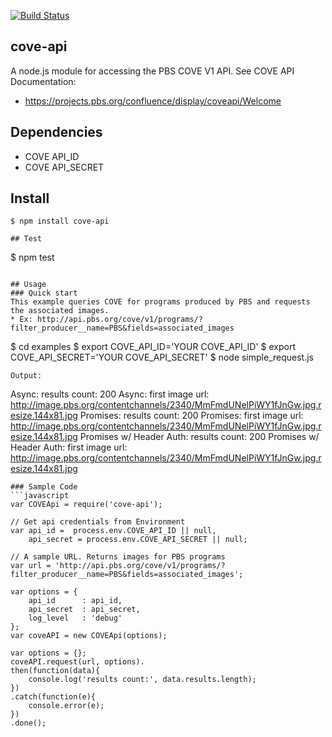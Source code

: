 [![Build Status](https://travis-ci.org/KQED/cove-api.svg?branch=release)](https://travis-ci.org/KQED/cove-api)
## cove-api
A node.js module for accessing the PBS COVE V1 API. See COVE API Documentation:
* https://projects.pbs.org/confluence/display/coveapi/Welcome

## Dependencies
* COVE API_ID
* COVE API_SECRET

## Install
```
$ npm install cove-api
```
```
## Test
```
$ npm test
```

## Usage
### Quick start
This example queries COVE for programs produced by PBS and requests the associated images.
* Ex: http://api.pbs.org/cove/v1/programs/?filter_producer__name=PBS&fields=associated_images
```
$ cd examples
$ export COVE_API_ID='YOUR COVE_API_ID'
$ export COVE_API_SECRET='YOUR COVE_API_SECRET'
$ node simple_request.js
```
Output:
```
Async: results count: 200
Async: first image url: http://image.pbs.org/contentchannels/2340/MmFmdUNelPiWY1fJnGw.jpg.resize.144x81.jpg
Promises: results count: 200
Promises: first image url: http://image.pbs.org/contentchannels/2340/MmFmdUNelPiWY1fJnGw.jpg.resize.144x81.jpg
Promises w/ Header Auth: results count: 200
Promises w/ Header Auth: first image url: http://image.pbs.org/contentchannels/2340/MmFmdUNelPiWY1fJnGw.jpg.resize.144x81.jpg
```
### Sample Code
```javascript
var COVEApi = require('cove-api');

// Get api credentials from Environment
var api_id =  process.env.COVE_API_ID || null,
    api_secret = process.env.COVE_API_SECRET || null;

// A sample URL. Returns images for PBS programs
var url = 'http://api.pbs.org/cove/v1/programs/?filter_producer__name=PBS&fields=associated_images';

var options = {
    api_id      : api_id,
    api_secret  : api_secret,
    log_level   : 'debug'
};
var coveAPI = new COVEApi(options);

var options = {};
coveAPI.request(url, options).
then(function(data){
    console.log('results count:', data.results.length);
})
.catch(function(e){
    console.error(e);
})
.done();
```
